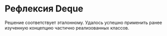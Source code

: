 # Рефлексия Deque

Решение соответствует эталонному. Удалось успешно применить ранее изученную концепцию частично реализованных классов.